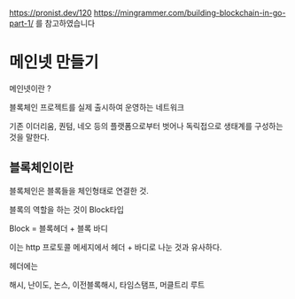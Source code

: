 https://pronist.dev/120
https://mingrammer.com/building-blockchain-in-go-part-1/
를 참고하였습니다

# 메인넷 만들기

메인넷이란 ?

블록체인 프로젝트를 실제 출시하여 운영하는 네트워크

기존 이더리움, 퀀텀, 네오 등의 플랫폼으로부터 벗어나 독릭접으로 생태계를 구성하는 것을 말한다.

## 블록체인이란

블록체인은 블록들을 체인형태로 연결한 것.

블록의 역할을 하는 것이 Block타입

Block = 블록헤더 + 블록 바디

이는 http 프로토콜 메세지에서 헤더 + 바디로 나눈 것과 유사하다.

헤더에는

해시, 난이도, 논스, 이전블록해시, 타임스탬프, 머클트리 루트
